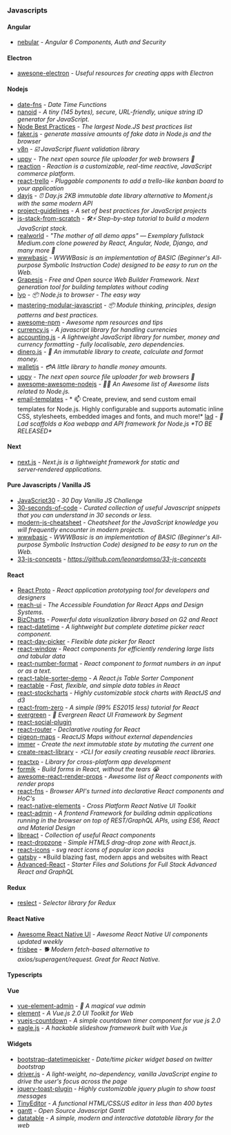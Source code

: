 ### Javascripts

#### Angular

- [nebular](https://github.com/akveo/nebular) - _Angular 6 Components, Auth and Security_

#### Electron

- [awesone-electron](https://github.com/sindresorhus/awesome-electron) - _Useful resources for creating apps with Electron_

#### Nodejs

- [date-fns](https://github.com/date-fns/date-fns) - _Date Time Functions_
- [nanoid](https://github.com/ai/nanoid) - _A tiny (145 bytes), secure, URL-friendly, unique string ID generator for JavaScript._
- [Node Best Practices](https://github.com/i0natan/nodebestpractices) - _The largest Node.JS best practices list_
- [faker.js](https://github.com/Marak/faker.js) - _generate massive amounts of fake data in Node.js and the browser_
- [v8n](https://github.com/imbrn/v8n) - _☑️ JavaScript fluent validation library_
- [uppy](https://github.com/transloadit/uppy) - _The next open source file uploader for web browsers 🐶_
- [reaction](https://github.com/reactioncommerce/reaction) - _Reaction is a customizable, real-time reactive, JavaScript commerce platform._
- [react-trello](https://github.com/rcdexta/react-trello) - _Pluggable components to add a trello-like kanban board to your application_
- [dayjs](https://github.com/iamkun/dayjs) - _⏰ Day.js 2KB immutable date library alternative to Moment.js with the same modern API_
- [project-guidelines](https://github.com/elsewhencode/project-guidelines) - _A set of best practices for JavaScript projects_
- [js-stack-from-scratch](https://github.com/verekia/js-stack-from-scratch) - _🛠️⚡ Step-by-step tutorial to build a modern JavaScript stack._
- [realworld](https://github.com/gothinkster/realworld) - _"The mother of all demo apps" — Exemplary fullstack Medium.com clone powered by React, Angular, Node, Django, and many more 🏅_
- [wwwbasic](https://github.com/google/wwwbasic) - _WWWBasic is an implementation of BASIC (Beginner's All-purpose Symbolic Instruction Code) designed to be easy to run on the Web._
- [Grapesjs](https://github.com/artf/grapesjs) - _Free and Open source Web Builder Framework. Next generation tool for building templates without coding_
- [lyo](https://github.com/bokub/lyo) - _📦 Node.js to browser - The easy way_
- [mastering-modular-javascript](https://github.com/mjavascript/mastering-modular-javascript) - _📦 Module thinking, principles, design patterns and best practices._
- [awesome-npm](https://github.com/sindresorhus/awesome-npm) - _Awesome npm resources and tips_
- [currency.js](https://github.com/scurker/currency.js) - _A javascript library for handling currencies_
- [accounting.js](https://github.com/openexchangerates/accounting.js) - _A lightweight JavaScript library for number, money and currency formatting - fully localisable, zero dependencies._
- [dinero.js](https://github.com/sarahdayan/dinero.js) - _💸 An immutable library to create, calculate and format money._
- [walletjs](https://github.com/dleitee/walletjs) - _💳A little library to handle money amounts._
- [uppy](https://github.com/transloadit/uppy) - _The next open source file uploader for web browsers 🐶_
- [awesome-awesome-nodejs](https://github.com/bnb/awesome-awesome-nodejs) - _🐢🚀 An Awesome list of Awesome lists related to Node.js._
- [email-templates](https://github.com/niftylettuce/email-templates) - *
  📫 Create, preview, and send custom email templates for Node.js. Highly configurable and supports automatic inline CSS, stylesheets, embedded images and fonts, and much more!*
  [lad](https://github.com/ladjs/lad) - _👦 Lad scaffolds a Koa webapp and API framework for Node.js \*TO BE RELEASED\*_

#### Next

- [next.js](https://github.com/zeit/next.js) - _Next.js is a lightweight framework for static and server‑rendered applications._

#### Pure Javascripts / Vanilla JS

- [JavaScript30](https://github.com/wesbos/JavaScript30) - _30 Day Vanilla JS Challenge_
- [30-seconds-of-code](https://github.com/Chalarangelo/30-seconds-of-code) - _Curated collection of useful Javascript snippets that you can understand in 30 seconds or less._
- [modern-js-cheatsheet](https://github.com/mbeaudru/modern-js-cheatsheet) - _Cheatsheet for the JavaScript knowledge you will frequently encounter in modern projects._
- [wwwbasic](https://github.com/google/wwwbasic) - _WWWBasic is an implementation of BASIC (Beginner's All-purpose Symbolic Instruction Code) designed to be easy to run on the Web._
- [33-js-concepts](https://github.com/leonardomso/33-js-concepts) - *https://github.com/leonardomso/33-js-concepts*

#### React

- [React Proto](https://github.com/React-Proto/react-proto) - _React application prototyping tool for developers and designers_
- [reach-ui](https://github.com/reach/reach-ui) - _The Accessible Foundation for React Apps and Design Systems._
- [BizCharts](https://github.com/alibaba/BizCharts) - _Powerful data visualization library based on G2 and React_
- [react-datetime](https://github.com/YouCanBookMe/react-datetime) - _A lightweight but complete datetime picker react component._
- [react-day-picker](https://github.com/gpbl/react-day-picker) - _Flexible date picker for React_
- [react-window](https://github.com/bvaughn/react-window) - _React components for efficiently rendering large lists and tabular data_
- [react-number-format](https://github.com/s-yadav/react-number-format) - _React component to format numbers in an input or as a text._
- [react-table-sorter-demo](https://github.com/bgerm/react-table-sorter-demo) - _A React.js Table Sorter Component_
- [reactable](https://github.com/glittershark/reactable) - _Fast, flexible, and simple data tables in React_
- [react-stockcharts](https://github.com/rrag/react-stockcharts) - _Highly customizable stock charts with ReactJS and d3_
- [react-from-zero](https://github.com/kay-is/react-from-zero) - _A simple (99% ES2015 less) tutorial for React_
- [evergreen](https://github.com/segmentio/evergreen) - _🌲 Evergreen React UI Framework by Segment_
- [react-social-plugin](https://github.com/deepakaggarwal7/react-social-login)
- [react-router](https://github.com/ReactTraining/react-router) - _Declarative routing for React_
- [pigeon-maps](https://github.com/mariusandra/pigeon-maps) - _ReactJS Maps without external dependencies_
- [immer](https://github.com/mweststrate/immer) - _Create the next immutable state by mutating the current one_
- [create-react-library](https://github.com/transitive-bullshit/create-react-library) - _⚡CLI for easily creating reusable react libraries._
- [reactxp](https://github.com/Microsoft/reactxp) - _Library for cross-platform app development_
- [formik](https://github.com/jaredpalmer/formik) - _Build forms in React, without the tears 😭_
- [awesome-react-render-props](https://github.com/jaredpalmer/awesome-react-render-props) - _Awesome list of React components with render props_
- [react-fns](https://github.com/jaredpalmer/react-fns) - _Browser API's turned into declarative React components and HoC's_
- [react-native-elements](https://github.com/react-native-training/react-native-elements) - _Cross Platform React Native UI Toolkit_
- [react-admin](https://github.com/marmelab/react-admin) - _A frontend Framework for building admin applications running in the browser on top of REST/GraphQL APIs, using ES6, React and Material Design_
- [libreact](https://github.com/streamich/libreact) - _Collection of useful React components_
- [react-dropzone](https://github.com/react-dropzone/react-dropzone) - _Simple HTML5 drag-drop zone with React.js._
- [react-icons](https://www.npmjs.com/package/react-icons) - _svg react icons of popular icon packs_
- [gatsby](https://github.com/gatsbyjs/gatsby) - \*Build blazing fast, modern apps and websites with React
- [Advanced-React](https://github.com/wesbos/Advanced-React) - *Starter Files and Solutions for Full Stack Advanced React and GraphQL*

#### Redux

- [reslect](https://github.com/reduxjs/reselect) - _Selector library for Redux_

#### React Native

- [Awesome React Native UI](https://github.com/madhavanmalolan/awesome-reactnative-ui) - _Awesome React Native UI components updated weekly_
- [frisbee](https://github.com/niftylettuce/frisbee) - _🐕 Modern fetch-based alternative to axios/superagent/request. Great for React Native._

#### Typescripts

#### Vue

- [vue-element-admin](https://github.com/PanJiaChen/vue-element-admin) - _🎉 A magical vue admin_
- [element](https://github.com/ElemeFE/element) - _A Vue.js 2.0 UI Toolkit for Web_
- [vuejs-countdown](https://github.com/getanwar/vuejs-countdown) - _A simple countdown timer component for vue js 2.0_
- [eagle.js](https://github.com/Zulko/eagle.js) - _A hackable slideshow framework built with Vue.js_

#### Widgets

- [bootstrap-datetimepicker](https://github.com/Eonasdan/bootstrap-datetimepicker) - _Date/time picker widget based on twitter bootstrap_
- [driver.js](https://github.com/kamranahmedse/driver.js) - _A light-weight, no-dependency, vanilla JavaScript engine to drive the user's focus across the page_
- [jquery-toast-plugin](https://github.com/kamranahmedse/jquery-toast-plugin) - _Highly customizable jquery plugin to show toast messages_
- [TinyEditor](https://github.com/umpox/TinyEditor) - _A functional HTML/CSS/JS editor in less than 400 bytes_
- [gantt](https://github.com/frappe/gantt) - _Open Source Javascript Gantt_
- [datatable](https://github.com/frappe/datatable) - _A simple, modern and interactive datatable library for the web_
